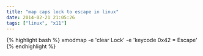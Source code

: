 ```yaml
---
title: "map caps lock to escape in linux"
date: 2014-02-21 21:05:26
tags: ["linux", "x11"]
---
```


</p>
{% highlight bash %}
xmodmap -e 'clear Lock' -e 'keycode 0x42 = Escape'
{% endhighlight %}<p>
